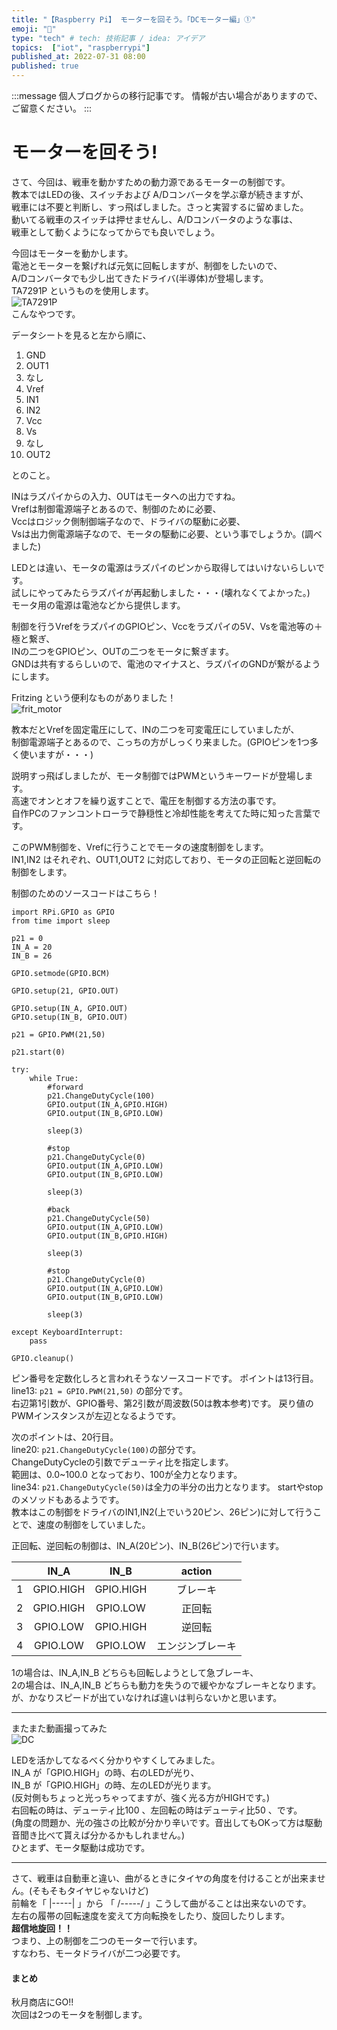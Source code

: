 ```yaml
---
title: "【Raspberry Pi】 モーターを回そう。「DCモーター編」①"
emoji: "🤖"
type: "tech" # tech: 技術記事 / idea: アイデア
topics:  ["iot", "raspberrypi"]
published_at: 2022-07-31 08:00
published: true
---
```

<!-- ブログ移行 articles/2016-07-31-raspi-dc-motor1.md -->

:::message
個人ブログからの移行記事です。
情報が古い場合がありますので、ご留意ください。
:::

# モーターを回そう!

さて、今回は、戦車を動かすための動力源であるモーターの制御です。  
教本ではLEDの後、スイッチおよび A/Dコンバータを学ぶ章が続きますが、  
戦車には不要と判断し、すっ飛ばしました。さっと実習するに留めました。  
動いてる戦車のスイッチは押せませんし、A/Dコンバータのような事は、  
戦車として動くようになってからでも良いでしょう。

今回はモーターを動かします。  
電池とモーターを繋げれば元気に回転しますが、制御をしたいので、  
A/Dコンバータでも少し出てきたドライバ(半導体)が登場します。  
TA7291P というものを使用します。  
![TA7291P](/images/img_motordriver_1.jpg)  
こんなやつです。

<!--more-->

データシートを見ると左から順に、　　

1. GND
2. OUT1
3. なし
4. Vref
5. IN1
6. IN2
7. Vcc
8. Vs
9. なし
10. OUT2

とのこと。

INはラズパイからの入力、OUTはモータへの出力ですね。  
Vrefは制御電源端子とあるので、制御のために必要、  
Vccはロジック側制御端子なので、ドライバの駆動に必要、  
Vsは出力側電源端子なので、モータの駆動に必要、という事でしょうか。(調べました)

LEDとは違い、モータの電源はラズパイのピンから取得してはいけないらしいです。  
試しにやってみたらラズパイが再起動しました・・・(壊れなくてよかった。)  
モータ用の電源は電池などから提供します。

制御を行うVrefをラズパイのGPIOピン、Vccをラズパイの5V、Vsを電池等の＋極と繋ぎ、  
INの二つをGPIOピン、OUTの二つをモータに繋ぎます。  
GNDは共有するらしいので、電池のマイナスと、ラズパイのGNDが繋がるようにします。　　

Fritzing という便利なものがありました！  
![frit_motor](/images/img_fritzing_motor_1.png)

教本だとVrefを固定電圧にして、INの二つを可変電圧にしていましたが、  
制御電源端子とあるので、こっちの方がしっくり来ました。(GPIOピンを1つ多く使いますが・・・)

説明すっ飛ばしましたが、モータ制御ではPWMというキーワードが登場します。  
高速でオンとオフを繰り返すことで、電圧を制御する方法の事です。  
自作PCのファンコントローラで静穏性と冷却性能を考えてた時に知った言葉です。

このPWM制御を、Vrefに行うことでモータの速度制御をします。  
IN1,IN2 はそれぞれ、OUT1,OUT2 に対応しており、モータの正回転と逆回転の制御をします。

制御のためのソースコードはこちら！

```
import RPi.GPIO as GPIO
from time import sleep

p21 = 0
IN_A = 20
IN_B = 26

GPIO.setmode(GPIO.BCM)

GPIO.setup(21, GPIO.OUT)

GPIO.setup(IN_A, GPIO.OUT)
GPIO.setup(IN_B, GPIO.OUT)

p21 = GPIO.PWM(21,50)

p21.start(0)

try:
    while True:
        #forward
        p21.ChangeDutyCycle(100)
        GPIO.output(IN_A,GPIO.HIGH)
        GPIO.output(IN_B,GPIO.LOW)

        sleep(3)

        #stop
        p21.ChangeDutyCycle(0)
        GPIO.output(IN_A,GPIO.LOW)
        GPIO.output(IN_B,GPIO.LOW)

        sleep(3)

        #back
        p21.ChangeDutyCycle(50)
        GPIO.output(IN_A,GPIO.LOW)
        GPIO.output(IN_B,GPIO.HIGH)

        sleep(3)

        #stop
        p21.ChangeDutyCycle(0)
        GPIO.output(IN_A,GPIO.LOW)
        GPIO.output(IN_B,GPIO.LOW)

        sleep(3)

except KeyboardInterrupt:
    pass

GPIO.cleanup()

```

ピン番号を定数化しろと言われそうなソースコードです。
ポイントは13行目。  
line13: `p21 = GPIO.PWM(21,50)` の部分です。  
右辺第1引数が、GPIO番号、第2引数が周波数(50は教本参考)です。
戻り値のPWMインスタンスが左辺となるようです。

次のポイントは、20行目。  
line20: `p21.ChangeDutyCycle(100)`の部分です。  
ChangeDutyCycleの引数でデューティ比を指定します。  
範囲は、0.0~100.0 となっており、100が全力となります。  
line34: `p21.ChangeDutyCycle(50)`は全力の半分の出力となります。
startやstopのメソッドもあるようです。  
教本はこの制御をドライバのIN1,IN2(上でいう20ピン、26ピン)に対して行うことで、速度の制御をしていました。

正回転、逆回転の制御は、IN\_A(20ピン)、IN\_B(26ピン)で行います。  

|  | IN\_A | IN\_B | action |
| :-: | :-: | :-: | :-: |
| 1 | GPIO.HIGH | GPIO.HIGH | ブレーキ |
| 2 | GPIO.HIGH | GPIO.LOW | 正回転 |
| 3 | GPIO.LOW | GPIO.HIGH | 逆回転 |
| 4 | GPIO.LOW | GPIO.LOW | エンジンブレーキ |

1の場合は、IN\_A,IN\_B どちらも回転しようとして急ブレーキ、  
2の場合は、IN\_A,IN\_B どちらも動力を失うので緩やかなブレーキとなります。  
が、かなりスピードが出ていなければ違いは判らないかと思います。

* * *

またまた動画撮ってみた  
![DC](/images/gif_mv_dcmotor_1.gif)

LEDを活かしてなるべく分かりやすくしてみました。  
IN\_A が「GPIO.HIGH」の時、右のLEDが光り、  
IN\_B が「GPIO.HIGH」の時、左のLEDが光ります。  
(反対側もちょっと光っちゃってますが、強く光る方がHIGHです。)  
右回転の時は、デューティ比100 、左回転の時はデューティ比50 、です。  
(角度の問題か、光の強さの比較が分かり辛いです。音出してもOKって方は駆動音聞き比べて貰えば分かるかもしれません。)  
ひとまず、モータ駆動は成功です。

* * *

さて、戦車は自動車と違い、曲がるときにタイヤの角度を付けることが出来ません。(そもそもタイヤじゃないけど)  
前輪を「 |-----| 」から 「 /-----/ 」こうして曲がることは出来ないのです。  
左右の履帯の回転速度を変えて方向転換をしたり、旋回したりします。  
**超信地旋回！！**  
つまり、上の制御を二つのモーターで行います。  
すなわち、モータドライバが二つ必要です。

#### まとめ

秋月商店にGO!!  
次回は2つのモータを制御します。
